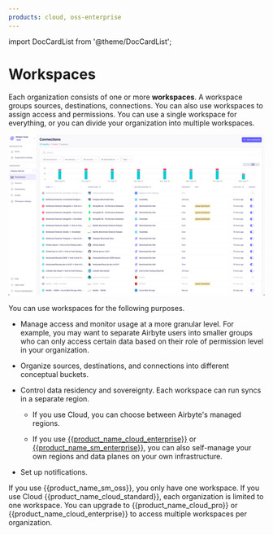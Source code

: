 ```yaml
---
products: cloud, oss-enterprise
---
```


import DocCardList from '@theme/DocCardList';

# Workspaces

Each organization consists of one or more **workspaces**. A workspace groups sources, destinations, connections. You can also use workspaces to assign access and permissions. You can use a single workspace for everything, or you can divide your organization into multiple workspaces.

![The Connections page in a workspace](../../images/workspace-homepage.png)

You can use workspaces for the following purposes.

- Manage access and monitor usage at a more granular level. For example, you may want to separate Airbyte users into smaller groups who can only access certain data based on their role of permission level in your organization.

- Organize sources, destinations, and connections into different conceptual buckets.

- Control data residency and sovereignty. Each workspace can run syncs in a separate region.

    - If you use Cloud, you can choose between Airbyte's managed regions.

    - If you use [{{product_name_cloud_enterprise}}](../../enterprise-flex) or [{{product_name_sm_enterprise}}](../../enterprise-setup), you can also self-manage your own regions and data planes on your own infrastructure.

- Set up notifications.

If you use {{product_name_sm_oss}}, you only have one workspace. If you use Cloud {{product_name_cloud_standard}}, each organization is limited to one workspace. You can upgrade to {{product_name_cloud_pro}} or {{product_name_cloud_enterprise}} to access multiple workspaces per organization.

<DocCardList />
